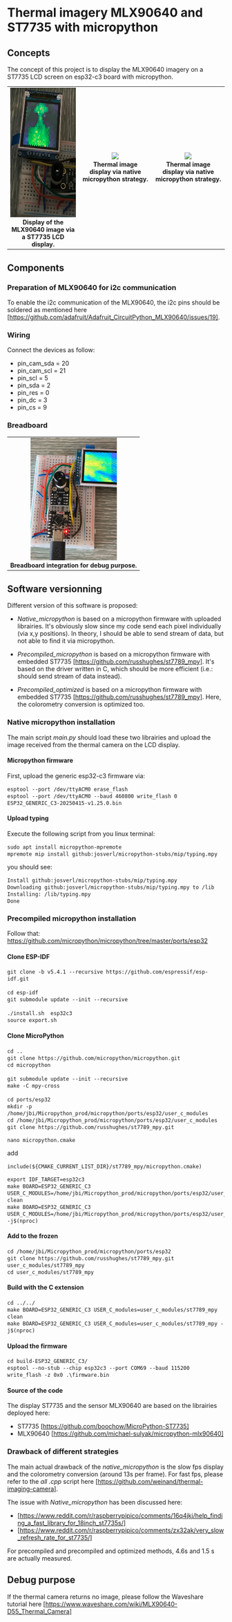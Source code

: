 # Thermal imagery MLX90640 and ST7735 with micropython


## Concepts
The concept of this project is to display the MLX90640 imagery on a ST7735 LCD screen on esp32-c3 board with micropython.


<table align="center">
  <tr>
    <td align="center">
      <img src="Pictures/thermal_display_v01.jpg" height="300"/><br/>
      <b>Display of the MLX90640 image via a ST7735 LCD display.</b>
    </td>
    <td align="center">
      <img src="Pictures/native_micropython_real_time_v01.gif" height="300"/><br/>
      <b>Thermal image display via native micropython strategy.</b>
    </td>
    <td align="center">
      <img src="Pictures/optimized_precompiled_real_time_v01.gif" height="300"/><br/>
      <b>Thermal image display via native micropython strategy.</b>
    </td>
  </tr>
</table>


## Components
### Preparation of MLX90640 for i2c communication
To enable the i2c communication of the MLX90640, the i2c pins should be soldered as mentioned here [https://github.com/adafruit/Adafruit_CircuitPython_MLX90640/issues/19].


### Wiring
Connect the devices as follow:

- pin_cam_sda = 20
- pin_cam_scl = 21
- pin_scl = 5
- pin_sda = 2
- pin_res = 0
- pin_dc  = 3
- pin_cs  = 9


### Breadboard
<table align="center">
  <tr>
    <td align="center">
      <img src="Pictures/breadboard_v01.jpg" width="200"/><br/>
      <b>Breadboard integration for debug purpose.</b>
    </td>
  </tr>
</table>


## Software versionning
Different version of this software is proposed:

- *Native_micropython* is based on a micropython firmware with uploaded librairies. It's obviously slow since my code send each pixel individually (via x,y positions). In theory, I should be able to send stream of data, but not able to find it via micropython.

- *Precompiled_micropython* is based on a micropython firmware with embedded ST7735 [https://github.com/russhughes/st7789_mpy]. It's based on the driver written in C, which should be more efficient (i.e.: should send stream of data instead).

- *Precompiled_optimized* is based on a micropython firmware with embedded ST7735 [https://github.com/russhughes/st7789_mpy]. Here, the colorometry conversion is optimized too.


### Native micropython installation

The main script *main.py* should load these two librairies and upload the image received from the thermal camera on the LCD display.


#### Micropython firmware
First, upload the generic esp32-c3 firmware via:

```
esptool --port /dev/ttyACM0 erase_flash
esptool --port /dev/ttyACM0 --baud 460800 write_flash 0 ESP32_GENERIC_C3-20250415-v1.25.0.bin
```


#### Upload typing
Execute the following script from you linux terminal:

```
sudo apt install micropython-mpremote
mpremote mip install github:josverl/micropython-stubs/mip/typing.mpy
```

you should see:

```
Install github:josverl/micropython-stubs/mip/typing.mpy
Downloading github:josverl/micropython-stubs/mip/typing.mpy to /lib
Installing: /lib/typing.mpy
Done
```

### Precompiled micropython installation
Follow that:
https://github.com/micropython/micropython/tree/master/ports/esp32

#### Clone ESP-IDF

```
git clone -b v5.4.1 --recursive https://github.com/espressif/esp-idf.git

cd esp-idf
git submodule update --init --recursive

./install.sh  esp32c3
source export.sh
```


#### Clone MicroPython
```
cd ..
git clone https://github.com/micropython/micropython.git
cd micropython

git submodule update --init --recursive
make -C mpy-cross

cd ports/esp32
mkdir -p /home/jbi/Micropython_prod/micropython/ports/esp32/user_c_modules
cd /home/jbi/Micropython_prod/micropython/ports/esp32/user_c_modules
git clone https://github.com/russhughes/st7789_mpy.git
```
```
nano micropython.cmake
 ```
add
```
include(${CMAKE_CURRENT_LIST_DIR}/st7789_mpy/micropython.cmake)
```
```
export IDF_TARGET=esp32c3
make BOARD=ESP32_GENERIC_C3 USER_C_MODULES=/home/jbi/Micropython_prod/micropython/ports/esp32/user_c_modules clean
make BOARD=ESP32_GENERIC_C3 USER_C_MODULES=/home/jbi/Micropython_prod/micropython/ports/esp32/user_c_modules -j$(nproc)
 ```

#### Add to the frozen
```
cd /home/jbi/Micropython_prod/micropython/ports/esp32
git clone https://github.com/russhughes/st7789_mpy.git user_c_modules/st7789_mpy
cd user_c_modules/st7789_mpy
```

#### Build with the C extension
```
cd ../../
make BOARD=ESP32_GENERIC_C3 USER_C_modules=user_c_modules/st7789_mpy clean
make BOARD=ESP32_GENERIC_C3 USER_C_modules=user_c_modules/st7789_mpy -j$(nproc)
```

#### Upload the firmware
```
cd build-ESP32_GENERIC_C3/
esptool --no-stub --chip esp32c3 --port COM69 --baud 115200 write_flash -z 0x0 .\firmware.bin
```


#### Source of the code
The display ST7735 and the sensor MLX90640 are based on the librairies deployed here:

- ST7735 [https://github.com/boochow/MicroPython-ST7735]
- MLX90640 [https://github.com/michael-sulyak/micropython-mlx90640]



### Drawback of different strategies
The main actual drawback of the *native_micropython* is the slow fps display and the colorometry conversion (around 13s per frame).
For fast fps, please refer to the *all .cpp* script here [https://github.com/weinand/thermal-imaging-camera].

The issue with *Native_micropython* has been discussed here:

- [https://www.reddit.com/r/raspberrypipico/comments/16q4jkj/help_finding_a_fast_library_for_18inch_st7735s/]
- [https://www.reddit.com/r/raspberrypipico/comments/zx32ak/very_slow_refresh_rate_for_st7735/]

For precompiled and precompiled and optimized methods, 4.6s and 1.5 s are actually measured.

## Debug purpose
If the thermal camera returns no image, please follow the Waveshare tutorial here [https://www.waveshare.com/wiki/MLX90640-D55_Thermal_Camera]







